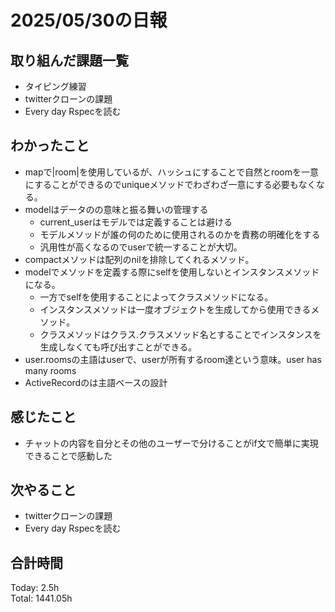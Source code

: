 # 2025/05/30の日報
## 取り組んだ課題一覧
* タイピング練習
* twitterクローンの課題
* Every day Rspecを読む
## わかったこと 
* mapで|room|を使用しているが、ハッシュにすることで自然とroomを一意にすることができるのでuniqueメソッドでわざわざ一意にする必要もなくなる。
* modelはデータのの意味と振る舞いの管理する
  * current_userはモデルでは定義することは避ける
  * モデルメソッドが誰の何のために使用されるのかを責務の明確化をする
  * 汎用性が高くなるのでuserで統一することが大切。
* compactメソッドは配列のnilを排除してくれるメソッド。
* modelでメソッドを定義する際にselfを使用しないとインスタンスメソッドになる。
  * 一方でselfを使用することによってクラスメソッドになる。
  * インスタンスメソッドは一度オブジェクトを生成してから使用できるメソッド。
  * クラスメソッドはクラス.クラスメソッド名とすることでインスタンスを生成しなくても呼び出すことができる。
* user.roomsの主語はuserで、userが所有するroom達という意味。user has many rooms
* ActiveRecordのは主語ベースの設計
## 感じたこと
* チャットの内容を自分とその他のユーザーで分けることがif文で簡単に実現できることで感動した
## 次やること
* twitterクローンの課題
* Every day Rspecを読む
##  合計時間 
Today: 2.5h<br>
Total: 1441.05h
